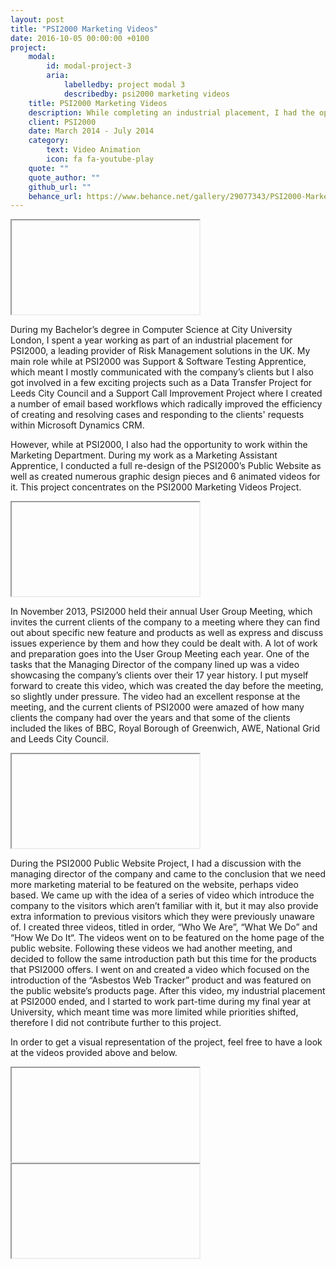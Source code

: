 ```yaml
---
layout: post
title: "PSI2000 Marketing Videos"
date: 2016-10-05 00:00:00 +0100
project:
    modal:
        id: modal-project-3
        aria:
            labelledby: project modal 3
            describedby: psi2000 marketing videos
    title: PSI2000 Marketing Videos
    description: While completing an industrial placement, I had the opportunity to work as part of the Marketing Department of the company creating marketing and branding graphic design pieces to be showcased on the company's new public website, which I also developed.
    client: PSI2000
    date: March 2014 - July 2014
    category:
        text: Video Animation
        icon: fa fa-youtube-play
    quote: ""
    quote_author: ""
    github_url: ""
    behance_url: https://www.behance.net/gallery/29077343/PSI2000-Marketing-Videos
---
```


<div class="embed-responsive embed-responsive-16by9">
<iframe data-src="https://player.vimeo.com/video/98681026" webkitallowfullscreen mozallowfullscreen allowfullscreen class="modal-lazy"></iframe>
</div>

During my Bachelor’s degree in Computer Science at City University London, I spent a year working as part of an
industrial placement for PSI2000, a leading provider of Risk Management solutions in the UK. My main role while at
PSI2000 was Support & Software Testing Apprentice, which meant I mostly communicated with the company’s clients but
I also got involved in a few exciting projects such as a Data Transfer Project for Leeds City Council and a Support
Call Improvement Project where I created a number of email based workflows which radically improved the efficiency
of creating and resolving cases and responding to the clients' requests within Microsoft Dynamics CRM.

However, while at PSI2000, I also had the opportunity to work within the Marketing Department. During my work as a
Marketing Assistant Apprentice, I conducted a full re-design of the PSI2000’s Public Website as well as created
numerous graphic design pieces and 6 animated videos for it. This project concentrates on the PSI2000 Marketing Videos
Project.

<div class="embed-responsive embed-responsive-16by9">
<iframe data-src="https://player.vimeo.com/video/98681029" webkitallowfullscreen mozallowfullscreen allowfullscreen class="modal-lazy"></iframe>
</div>

In November 2013, PSI2000 held their annual User Group Meeting, which invites the current clients of the company to a
meeting where they can find out about specific new feature and products as well as express and discuss issues experience
by them and how they could be dealt with. A lot of work and preparation goes into the User Group Meeting each year. One
of the tasks that the Managing Director of the company lined up was a video showcasing the company’s clients over their
17 year history. I put myself forward to create this video, which was created the day before the meeting, so slightly
under pressure. The video had an excellent response at the meeting, and the current clients of PSI2000 were amazed of
how many clients the company had over the years and that some of the clients included the likes of BBC, Royal Borough
of Greenwich, AWE, National Grid and Leeds City Council.

<div class="embed-responsive embed-responsive-16by9">
<iframe data-src="https://player.vimeo.com/video/98681027" webkitallowfullscreen mozallowfullscreen allowfullscreen class="modal-lazy"></iframe>
</div>

During the PSI2000 Public Website Project, I had a discussion with the managing director of the company and came to
the conclusion that we need more marketing material to be featured on the website, perhaps video based. We came up
with the idea of a series of video which introduce the company to the visitors which aren’t familiar with it, but it
may also provide extra information to previous visitors which they were previously unaware of. I created three videos,
titled in order, “Who We Are”, “What We Do” and “How We Do It“. The videos went on to be featured on the home page of
the public website. Following these videos we had another meeting, and decided to follow the same introduction path but
this time for the products that PSI2000 offers. I went on and created a video which focused on the introduction of the
“Asbestos Web Tracker” product and was featured on the public website’s products page. After this video, my industrial
placement at PSI2000 ended, and I started to work part-time during my final year at University, which meant time was
more limited while priorities shifted, therefore I did not contribute further to this project.

In order to get a visual representation of the project, feel free to have a look at the videos provided above and below.

<div class="embed-responsive embed-responsive-16by9">
<iframe data-src="https://player.vimeo.com/video/116496290" webkitallowfullscreen mozallowfullscreen allowfullscreen class="modal-lazy"></iframe>
</div>

<div class="embed-responsive embed-responsive-16by9">
<iframe data-src="https://player.vimeo.com/video/98681028" webkitallowfullscreen mozallowfullscreen allowfullscreen class="modal-lazy"></iframe>
</div>